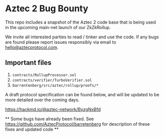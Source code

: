 # Aztec 2 Bug Bounty

This repo includes a snapshot of the Aztec 2 code base that is being used in the upcoming main-net launch of our ZkZkRollup.

We invite all interested parties to read / tinker and use the code. If any bugs are found please report issues responsibly via email to hello@aztecprotocol.com.

## Important files

1. `contracts/RollupProcessor.sol`
2. `contracts/verifier/TurboVerifier.sol`
3. `barrentenberg/src/aztec/rollup/proofs/*`

A draft protocol specification can be found below, and will be updated to be more detailed over the coming days.

https://hackmd.io/@aztec-network/ByzgNxBfd


** Some bugs have already been fixed. See https://github.com/AztecProtocol/barretenberg for description of these fixes and updated code **
